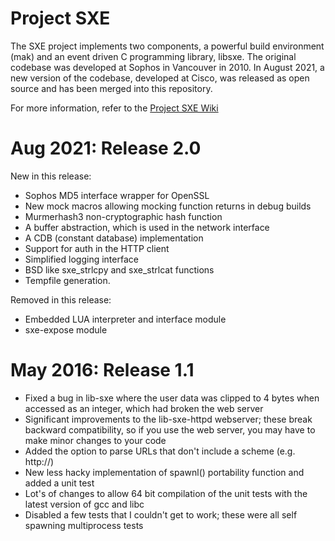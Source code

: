 Project SXE
===========

The SXE project implements two components, a powerful build environment (mak) and an event driven C programming library, libsxe.
The original codebase was developed at Sophos in Vancouver in 2010. In August 2021, a new version of the codebase, developed at Cisco, was released as open source and has been merged into this repository.

For more information, refer to the [Project SXE Wiki](https://github.com/jimbelton/sxe/wiki)

Aug 2021: Release 2.0
=====================
New in this release:
 * Sophos MD5 interface wrapper for OpenSSL
 * New mock macros allowing mocking function returns in debug builds
 * Murmerhash3 non-cryptographic hash function
 * A buffer abstraction, which is used in the network interface
 * A CDB (constant database) implementation
 * Support for auth in the HTTP client
 * Simplified logging interface
 * BSD like sxe_strlcpy and sxe_strlcat functions
 * Tempfile generation.

Removed in this release:
 * Embedded LUA interpreter and interface module
 * sxe-expose module

May 2016: Release 1.1
=====================
 * Fixed a bug in lib-sxe where the user data was clipped to 4 bytes when accessed as an integer, which had broken the web server
 * Significant improvements to the lib-sxe-httpd webserver; these break backward compatibility, so if you use the web server, you may have to make minor changes to your code
 * Added the option to parse URLs that don't include a scheme (e.g. http://)
 * New less hacky implementation of spawnl() portability function and added a unit test
 * Lot's of changes to allow 64 bit compilation of the unit tests with the latest version of gcc and libc
 * Disabled a few tests that I couldn't get to work; these were all self spawning multiprocess tests
